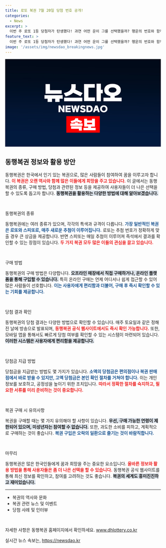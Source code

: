 ```yaml
---
title: 로또 복권 7월 20일 당첨 번호 공개!
categories:
  - News
excerpt: >
  이번 주 로또 1등 당첨자가 탄생했다! 과연 어떤 운이 그를 선택했을까? 행운의 번호와 함께 당첨자의 비밀을 파헤쳐보자!
feature_text: >
  이번 주 로또 1등 당첨자가 탄생했다! 과연 어떤 운이 그를 선택했을까? 행운의 번호와 함께 당첨자의 비밀을 파헤쳐보자!
image: '/assets/img/newsdao_breakingnews.jpg'
---
```


<p><img src="/assets/img/newsdao_breakingnews.jpg" alt="ontimetimes 속보" /></p>

<h2 data-ke-size="size26">동행복권 정보와 활용 방안</h2>

<p data-ke-size="size16">동행복권은 한국에서 인기 있는 복권으로, 많은 사람들이 참여하여 꿈을 이루고자 합니다. <b><span style="color: #ee2323;">이 복권은 오랜 역사와 함께 많은 이들에게 희망을 주고 있습니다.</span></b> 이 글에서는 동행복권의 종류, 구매 방법, 당첨과 관련된 정보 등을 제공하여 사용자들이 더 나은 선택을 할 수 있도록 돕고자 합니다. <b><span style="background-color: #21538527;">동행복권을 활용하는 다양한 방법에 대해 알아보겠습니다.</span></b></p>

<p data-ke-size="size16">&nbsp;</p>

<p>동행복권의 종류</p>

<p data-ke-size="size16">동행복권에는 여러 종류가 있으며, 각각의 특색과 규격이 다릅니다. <b><span style="color: #1a5490;">가장 일반적인 복권은 로또와 스피또로, 매주 새로운 추첨이 이루어집니다.</span></b> 로또는 추첨 번호가 정확하게 맞출 경우 큰 상금을 제공합니다. 반면 스피또는 매일 추첨이 이루어져 즉석에서 결과를 확인할 수 있는 장점이 있습니다. <b><span style="color: #ee2323;">두 가지 복권 모두 많은 이들의 관심을 끌고 있습니다.</span></b></p>

<p data-ke-size="size16">&nbsp;</p>

<p>구매 방법</p>

<p data-ke-size="size16">동행복권의 구매 방법은 다양합니다. <b><span style="background-color: #21538527;">오프라인 매장에서 직접 구매하거나, 온라인 플랫폼을 통해 구입할 수 있습니다.</span></b> 특히 온라인 구매는 언제 어디서나 쉽게 접근할 수 있어 많은 사람들이 선호합니다. <b><span style="color: #1a5490;">이는 사용자에게 편리함과 더불어, 구매 후 즉시 확인할 수 있는 기회를 제공합니다.</span></b></p>

<p data-ke-size="size16">&nbsp;</p>

<p>당첨 결과 확인</p>

<p data-ke-size="size16">동행복권의 당첨 결과는 다양한 방법으로 확인할 수 있습니다. 매주 토요일과 같은 정해진 날에 방송으로 발표되며, <b><span style="color: #ee2323;">동행복권 공식 웹사이트에서도 즉시 확인 가능합니다.</span></b> 또한, 모바일 앱을 통해서도 빠르게 당첨 여부를 확인할 수 있는 시스템이 마련되어 있습니다. <b><span style="background-color: #21538527;">이러한 시스템은 사용자에게 편리함을 제공합니다.</span></b></p>

<p data-ke-size="size16">&nbsp;</p>

<p>당첨금 지급 방법</p>

<p data-ke-size="size16">당첨금을 지급받는 방법도 몇 가지가 있습니다. <b><span style="color: #1a5490;">소액의 당첨금은 편의점이나 복권 판매점에서 바로 받을 수 있지만, 고액 당첨금은 본인 확인 절차를 거쳐야 합니다.</span></b> 이는 개인 정보를 보호하고, 공정성을 높이기 위한 조치입니다. <b><span style="color: #ee2323;">따라서 정확한 절차를 숙지하고, 필요한 서류를 미리 준비하는 것이 중요합니다.</span></b></p>

<p data-ke-size="size16">&nbsp;</p>

<p>복권 구매 시 유의사항</p>

<p data-ke-size="size16">복권을 구매할 때는 몇 가지 유의해야 할 사항이 있습니다. <b><span style="background-color: #21538527;">우선, 구매 가능한 연령이 제한되어 있으며, 미성년자는 참여할 수 없습니다.</span></b> 또한, 과도한 소비를 피하고, 계획적으로 구매하는 것이 좋습니다. <b><span style="color: #1a5490;">복권 구입은 오락의 일환으로 즐기는 것이 바람직합니다.</span></b></p>

<p data-ke-size="size16">&nbsp;</p>

<p>마무리</p>

<p data-ke-size="size16">동행복권은 많은 한국인들에게 꿈과 희망을 주는 중요한 요소입니다. <b><span style="color: #ee2323;">올바른 정보와 활용 방법을 통해 사용자들은 좀 더 나은 선택을 할 수 있습니다.</span></b> 동행복권 공식 웹사이트를 통해 최신 정보를 확인하고, 참여를 고려하는 것도 좋습니다. <b><span style="background-color: #21538527;">복권의 세계도 흥미진진하고 재미있습니다.</span></b></p>

<hr>

<ul>
    <li>복권의 역사와 문화</li>
    <li>복권 관련 뉴스 및 이벤트</li>
    <li>당첨 사례 및 인터뷰</li>
</ul>

<p data-ke-size="size16">&nbsp;</p>

<p data-ke-size="size16">자세한 사항은 동행복권 홈페이지에서 확인하세요. <a href="https://www.dhlottery.co.kr" target="_blank">www.dhlottery.co.kr</a></p>
실시간 뉴스 속보는, <a href="https://newsdao.kr" rel="dofollow">https://newsdao.kr</a>


